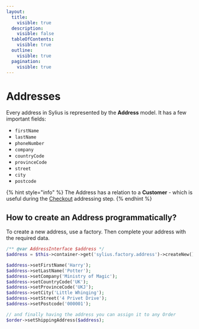 ```yaml
---
layout:
  title:
    visible: true
  description:
    visible: false
  tableOfContents:
    visible: true
  outline:
    visible: true
  pagination:
    visible: true
---
```


# Addresses

Every address in Sylius is represented by the **Address** model. It has a few important fields:

* `firstName`
* `lastName`
* `phoneNumber`
* `company`
* `countryCode`
* `provinceCode`
* `street`
* `city`
* `postcode`

{% hint style="info" %}
The Address has a relation to a **Customer** - which is useful during the [Checkout](../../carts-and-orders/checkout.md) addressing step.
{% endhint %}

## How to create an Address programmatically?

To create a new address, use a factory. Then complete your address with the required data.

```php
/** @var AddressInterface $address */
$address = $this->container->get('sylius.factory.address')->createNew();

$address->setFirstName('Harry');
$address->setLastName('Potter');
$address->setCompany('Ministry of Magic');
$address->setCountryCode('UK');
$address->setProvinceCode('UKJ');
$address->setCity('Little Whinging');
$address->setStreet('4 Privet Drive');
$address->setPostcode('000001');

// and finally having the address you can assign it to any Order
$order->setShippingAddress($address);
```
